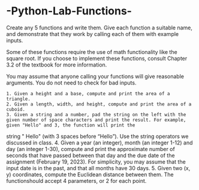 # -Python-Lab-Functions-

Create any 5 functions and write them. Give each function a suitable name, and demonstrate that they work by calling each of them with example inputs.

Some of these functions require the use of math functionality like the square root. If you choose to
implement these functions, consult Chapter 3.2 of the textbook for more information.

You may assume that anyone calling your functions will give reasonable arguments. You do not need to
check for bad inputs.

    1. Given a height and a base, compute and print the area of a triangle.
    2. Given a length, width, and height, compute and print the area of a cuboid.
    3. Given a string and a number, pad the string on the left with the given number of space characters and print the result. For example, given "Hello" and 3, the function will print the
string " Hello" (with 3 spaces before “Hello”). Use the string operators we discussed in
class.
    4. Given a year (an integer), month (an integer 1-12) and day (an integer 1-30), compute and print the approximate number of seconds that have passed between that day and the due date of the assignment (February 19, 2023). For simplicity, you may assume that the input date is in the past, and that all months have 30 days.
    5. Given two (x, y) coordinates, compute the Euclidean distance between them. The functionshould accept 4 parameters, or 2 for each point.
